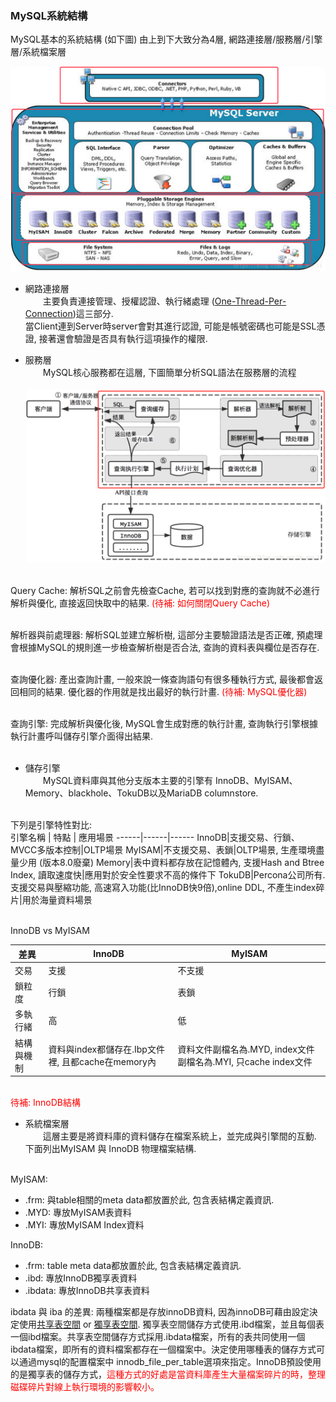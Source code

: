 ### MySQL系統結構

MySQL基本的系統結構 (如下圖) 由上到下大致分為4層, 網路連接層/服務層/引擎層/系統檔案層<br>

![](https://github.com/HsiaoWeiYun/notes/blob/master/mysql/img/mysql_system_structure.png?raw=true)
<br>

* 網路連接層<br>
&emsp;&emsp;主要負責連接管理、授權認證、執行緒處理 ([One-Thread-Per-Connection](https://www.jianshu.com/p/ad350122d045))這三部分.<br>
當Client連到Server時server會對其進行認證, 可能是帳號密碼也可能是SSL憑證, 接著還會驗證是否具有執行這項操作的權限.<br>

* 服務層<br>
&emsp;&emsp;MySQL核心服務都在這層, 下圖簡單分析SQL語法在服務層的流程<br><br>
![](https://github.com/HsiaoWeiYun/notes/blob/master/mysql/img/mysql_system_structure_service.png?raw=true)
<br>
Query Cache: 解析SQL之前會先檢查Cache, 若可以找到對應的查詢就不必進行解析與優化, 直接返回快取中的結果. <font color='red'>(待補: 如何關閉Query Cache)</font> <br><br>

解析器與前處理器: 解析SQL並建立解析樹, 這部分主要驗證語法是否正確, 預處理會根據MySQL的規則進一步檢查解析樹是否合法, 查詢的資料表與欄位是否存在.<br><br>

查詢優化器: 產出查詢計畫, 一般來說一條查詢語句有很多種執行方式, 最後都會返回相同的結果. 優化器的作用就是找出最好的執行計畫. <font color='red'>(待補: MySQL優化器)</font><br><br>

查詢引擎: 完成解析與優化後, MySQL會生成對應的執行計畫, 查詢執行引擎根據執行計畫呼叫儲存引擎介面得出結果.<br><br>

* 儲存引擎<br>
&emsp;&emsp;MySQL資料庫與其他分支版本主要的引擎有 InnoDB、MyISAM、Memory、blackhole、TokuDB以及MariaDB columnstore. <br><br>

下列是引擎特性對比:<br>
引擎名稱 | 特點 | 應用場景
------|------|------
InnoDB|支援交易、行鎖、MVCC多版本控制|OLTP場景
MyISAM|不支援交易、表鎖|OLTP場景, 生產環境盡量少用 (版本8.0廢棄)
Memory|表中資料都存放在記憶體內, 支援Hash and Btree Index, 讀取速度快|應用對於安全性要求不高的條件下
TokuDB|Percona公司所有. 支援交易與壓縮功能, 高速寫入功能(比InnoDB快9倍),online DDL, 不產生index碎片|用於海量資料場景

<br>
InnoDB vs MyISAM<br>

差異 | InnoDB | MyISAM
-----|------|------
交易|支援|不支援
鎖粒度|行鎖|表鎖
多執行緒|高|低
結構與機制|資料與index都儲存在.Ibp文件裡, 且都cache在memory內|資料文件副檔名為.MYD, index文件副檔名為.MYI, 只cache index文件

<br><font color='red'>待補: InnoDB結構</font><br>

* 系統檔案層<br>
&emsp;&emsp;這層主要是將資料庫的資料儲存在檔案系統上，並完成與引擎間的互動. 下面列出MyISAM 與 InnoDB 物理檔案結構.<br><br>

MyISAM:<br>
* .frm: 與table相關的meta data都放置於此, 包含表結構定義資訊.<br>
* .MYD: 專放MyISAM表資料<br>
* .MYI: 專放MyISAM Index資料<br>

InnoDB:<br>
* .frm: table meta data都放置於此, 包含表結構定義資訊.<br>
* .ibd: 專放InnoDB獨享表資料<br>
* .ibdata: 專放InnoDB共享表資料<br>

ibdata 與 iba 的差異: 兩種檔案都是存放innoDB資料, 因為innoDB可藉由設定決定使用[共享表空間](./表空間.md) or [獨享表空間](./表空間.md). 獨享表空間儲存方式使用.ibd檔案，並且每個表一個ibd檔案。共享表空間儲存方式採用.ibdata檔案，所有的表共同使用一個ibdata檔案，即所有的資料檔案都存在一個檔案中。決定使用哪種表的儲存方式可以通過mysql的配置檔案中 innodb_file_per_table選項來指定。InnoDB預設使用的是獨享表的儲存方式，<font color='red'>這種方式的好處是當資料庫產生大量檔案碎片的時，整理磁碟碎片對線上執行環境的影響較小。</font>
